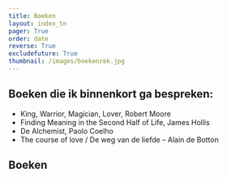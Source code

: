 ```yaml
---
title: Boeken
layout: index_tn
pager: True
order: date
reverse: True
excludefuture: True
thumbnail: /images/boekenrek.jpg
---
```

## Boeken die ik binnenkort ga bespreken:

* King, Warrior, Magician, Lover, Robert Moore
* Finding Meaning in the Second Half of Life, James Hollis
* De Alchemist, Paolo Coelho 
* The course of love / De weg van de liefde – Alain de Botton

## Boeken

<!--

* Memories, Dreams and Reflections by Carl Jung

## Boeken die de moeite zijn om te lezen:

-->